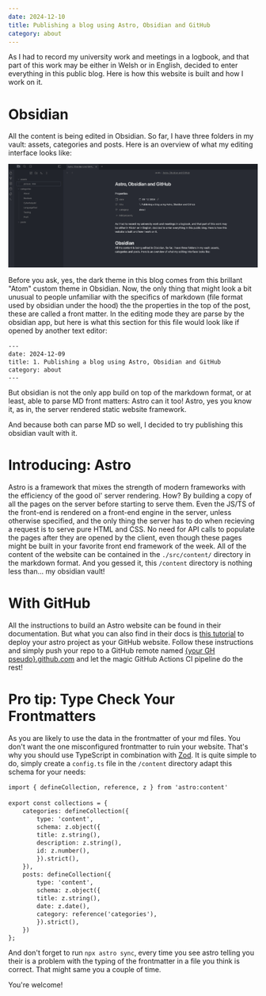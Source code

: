 ```yaml
---
date: 2024-12-10
title: Publishing a blog using Astro, Obsidian and GitHub
category: about
---
```

As I had to record my university work and meetings in a logbook, and that part of this work may be either in Welsh or in English, decided to enter everything in this public blog. Here is how this website is built and how I work on it.

# Obsidian
All the content is being edited in Obsidian. So far, I have three folders in my vault: assets, categories and posts. Here is an overview of what my editing interface looks like:

![gg](../assets/obsidian.png)

Before you ask, yes, the dark theme in this blog comes from this brillant "Atom" custom theme in Obsidian. Now, the only thing that might look a bit unusual to people unfamiliar with the specifics of markdown (file format used by obsidian under the hood) the the properties in the top of the post, these are called a front matter. In the editing mode they are parse by the obsidian app, but here is what this section for this file would look like if opened by another text editor:

```
---
date: 2024-12-09
title: 1. Publishing a blog using Astro, Obsidian and GitHub
category: about
---
```

But obsidian is not the only app build on top of the markdown format, or at least, able to parse MD front matters: Astro can it too! 
Astro, yes you know it, as in, the server rendered static website framework.

And because both can parse MD so well, I decided to try publishing this obsidian vault with it.

# Introducing: Astro
Astro is a framework that mixes the strength of modern frameworks with the efficiency of the good ol' server rendering. How? By building a copy of all the pages on the server before starting to serve them. Even the JS/TS of the front-end is rendered on a front-end engine in the server, unless otherwise specified, and the only thing the server has to do when recieving a request is to serve pure HTML and CSS. No need for API calls to populate the pages after they are opened by the client, even though these pages might be built in your favorite front end framework of the week.
All of the content of the website can be contained in the `./src/content/` directory in the markdown format. And you gessed it, this `/content` directory is nothing less than... my obsidian vault! 

# With GitHub
All the instructions to build an Astro website can be found in their documentation. But what you can also find in their docs is [this tutorial](https://docs.astro.build/en/guides/deploy/github/) to deploy your astro project as your GitHub website.
Follow these instructions and simply push your repo to a GitHub remote named [{your GH pseudo}.github.com](https://pages.github.com/) and let the magic GitHub Actions CI pipeline do the rest! 

# Pro tip: Type Check Your Frontmatters
As you are likely to use the data in the frontmatter of your md files. You don't want the one misconfigured frontmatter to ruin your website. That's why you should use TypeScript in combination with [Zod](https://zod.dev/). It is quite simple to do, simply create a `config.ts` file in the `/content` directory adapt this schema for your needs:

```TS
import { defineCollection, reference, z } from 'astro:content'

export const collections = {
	categories: defineCollection({
		type: 'content',
		schema: z.object({
		title: z.string(),
		description: z.string(),
		id: z.number(),
		}).strict(),
	}),
	posts: defineCollection({
		type: 'content',
		schema: z.object({
		title: z.string(),
		date: z.date(),
		category: reference('categories'),
		}).strict(),
	})
};
```

And don't forget to run `npx astro sync`, every time you see astro telling you their is a problem with the typing of the frontmatter in a file you think is correct. That might same you a couple of time.

You're welcome!